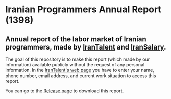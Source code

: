 
# Iranian Programmers Annual Report (1398)

## Annual report of the labor market of Iranian programmers, made by [IranTalent](https://www.irantalent.com/) and [IranSalary](https://iransalary.com/).

The goal of this repository is to make this report (which made by our information) available publicly without the request of any personal information.
In the [IranTalent's web page](https://www.irantalent.com/reports/posts/8#utm_source=AnnualReport98&utm_medium=email&utm_campaign=IT%20Software%20&%20Web%20Development) you have to enter your name, phone number, email address, and current work situation to access this report.

You can go to the [Release page](/releases/latest) to download this report.

